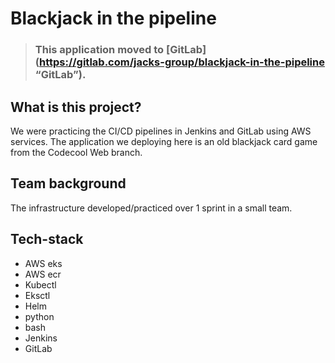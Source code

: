 # Blackjack in the pipeline

> ### This application moved to [GitLab](https://gitlab.com/jacks-group/blackjack-in-the-pipeline “GitLab”).

## What is this project?
We were practicing the CI/CD pipelines in Jenkins and GitLab using AWS services. The application we deploying here is an old blackjack card game from the Codecool Web branch.
## Team background
The infrastructure developed/practiced over 1 sprint in a small team.
## Tech-stack
- AWS eks
- AWS ecr
- Kubectl
- Eksctl
- Helm
- python
- bash
- Jenkins
- GitLab
